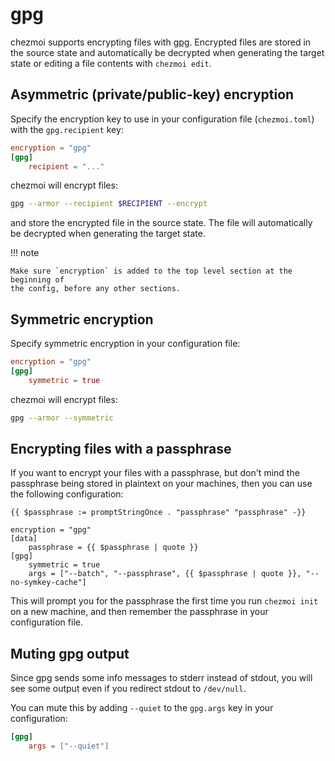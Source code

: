 # gpg

chezmoi supports encrypting files with [gpg][gpg]. Encrypted files are stored in
the source state and automatically be decrypted when generating the target state
or editing a file contents with `chezmoi edit`.

## Asymmetric (private/public-key) encryption

Specify the encryption key to use in your configuration file (`chezmoi.toml`)
with the `gpg.recipient` key:

```toml title="~/.config/chezmoi/chezmoi.toml"
encryption = "gpg"
[gpg]
    recipient = "..."
```

chezmoi will encrypt files:

```sh
gpg --armor --recipient $RECIPIENT --encrypt
```

and store the encrypted file in the source state. The file will automatically
be decrypted when generating the target state.

!!! note

    Make sure `encryption` is added to the top level section at the beginning of
    the config, before any other sections.

## Symmetric encryption

Specify symmetric encryption in your configuration file:

```toml title="~/.config/chezmoi/chezmoi.toml"
encryption = "gpg"
[gpg]
    symmetric = true
```

chezmoi will encrypt files:

```sh
gpg --armor --symmetric
```

## Encrypting files with a passphrase

If you want to encrypt your files with a passphrase, but don't mind the
passphrase being stored in plaintext on your machines, then you can use the
following configuration:

``` title="~/.local/share/chezmoi/.chezmoi.toml.tmpl"
{{ $passphrase := promptStringOnce . "passphrase" "passphrase" -}}

encryption = "gpg"
[data]
    passphrase = {{ $passphrase | quote }}
[gpg]
    symmetric = true
    args = ["--batch", "--passphrase", {{ $passphrase | quote }}, "--no-symkey-cache"]
```

This will prompt you for the passphrase the first time you run `chezmoi init` on
a new machine, and then remember the passphrase in your configuration file.

## Muting gpg output

Since gpg sends some info messages to stderr instead of stdout, you will see
some output even if you redirect stdout to `/dev/null`.

You can mute this by adding `--quiet` to the `gpg.args` key in your
configuration:

```toml title="~/.local/share/chezmoi/.chezmoi.toml.tmpl"
[gpg]
    args = ["--quiet"]
```

[gpg]: https://www.gnupg.org/
